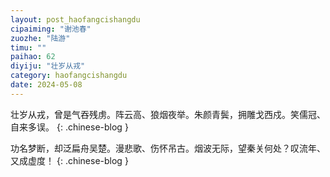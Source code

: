 ```yaml
---
layout: post_haofangcishangdu
cipaiming: "谢池春"
zuozhe: "陆游"
timu: ""
paihao: 62
diyiju: "壮岁从戎"
category: haofangcishangdu
date: 2024-05-08
---
```


壮岁从戎，曾是气吞残虏。阵云高、狼烟夜举。朱颜青鬓，拥雕戈西戍。笑儒冠、自来多误。
{: .chinese-blog }

功名梦断，却泛扁舟吴楚。漫悲歌、伤怀吊古。烟波无际，望秦关何处？叹流年、又成虚度！
{: .chinese-blog }
